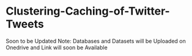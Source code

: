 # Clustering-Caching-of-Twitter-Tweets
Soon to be Updated
Note: Databases and Datasets will be Uploaded on Onedrive and Link will soon be Available

